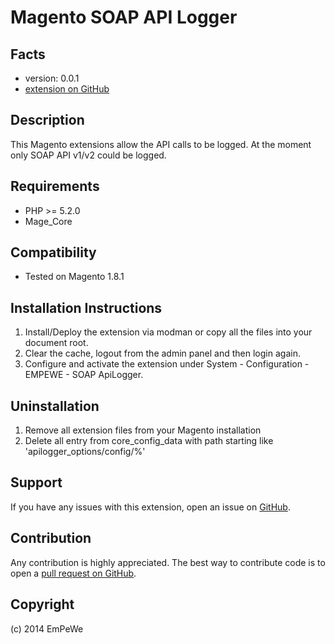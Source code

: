 Magento SOAP API Logger
=======================

Facts
-----
- version: 0.0.1
- [extension on GitHub](https://github.com/EmPeWe/magento-api-logger)

Description
-----------
This Magento extensions allow the API calls to be logged. At the moment only SOAP API v1/v2 could be logged.

Requirements
------------
- PHP >= 5.2.0
- Mage_Core

Compatibility
-------------
- Tested on Magento 1.8.1

Installation Instructions
-------------------------
1. Install/Deploy the extension via modman or copy all the files into your document root.
2. Clear the cache, logout from the admin panel and then login again.
3. Configure and activate the extension under System - Configuration - EMPEWE - SOAP ApiLogger.

Uninstallation
--------------
1. Remove all extension files from your Magento installation
2. Delete all entry from core_config_data with path starting like 'apilogger_options/config/%'

Support
-------
If you have any issues with this extension, open an issue on [GitHub](https://github.com/EmPeWe/magento-api-logger/issues).

Contribution
------------
Any contribution is highly appreciated. The best way to contribute code is to open a [pull request on GitHub](https://help.github.com/articles/using-pull-requests).

Copyright
---------
(c) 2014 EmPeWe
